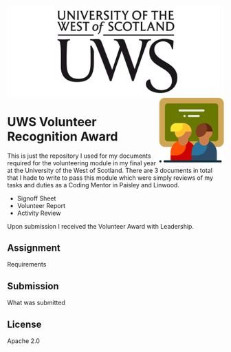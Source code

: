 
<img src='images/logo.png' />

<img src='icon.png' width='150' height='150' align='right' />

# UWS Volunteer Recognition Award

This is just the repository I used for my documents required for the volunteering module in my final year at the University of the West of Scotland. There are 3 documents in total that I hade to write to pass this module which were simply reviews of my tasks and duties as a Coding Mentor in Paisley and Linwood.

* Signoff Sheet
* Volunteer Report
* Activity Review

Upon submission I received the Volunteer Award with Leadership.
 
## Assignment

Requirements

## Submission

What was submitted

## License

Apache 2.0